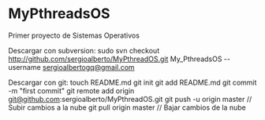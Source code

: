MyPthreadsOS
==========

Primer proyecto de Sistemas Operativos

Descargar con subversion:
sudo svn checkout http://github.com/sergioalberto/MyPthreadOS.git My_PthreadsOS --username sergioalbertogq@gmail.com

Descargar con git:
touch README.md
git init
git add README.md
git commit -m "first commit"
git remote add origin git@github.com:sergioalberto/MyPthreadOS.git
git push -u origin master // Subir cambios a la nube
git pull origin master // Bajar cambios de la nube
